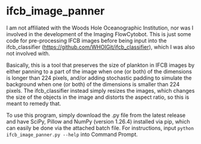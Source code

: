 # ifcb_image_panner

I am not affiliated with the Woods Hole Oceanographic Institution, nor was I involved in the development of the Imaging FlowCytobot. This is just some code for pre-processing IFCB images before being input into the ifcb_classifier (https://github.com/WHOIGit/ifcb_classifier), which I was also not involved with.

Basically, this is a tool that preserves the size of plankton in IFCB images by either panning to a part of the image when one (or both) of the dimensions is longer than 224 pixels, and/or adding stochastic padding to simulate the background when one (or both) of the dimensions is smaller than 224 pixels. The ifcb_classifier instead simply resizes the images, which changes the size of the objects in the image and distorts the aspect ratio, so this is meant to remedy that.

To use this program, simply download the .py file from the latest release and have SciPy, Pillow and NumPy (version 1.26.4) installed via pip, which can easily be done via the attached batch file. For instructions, input `python ifcb_image_panner.py --help` into Command Prompt.
